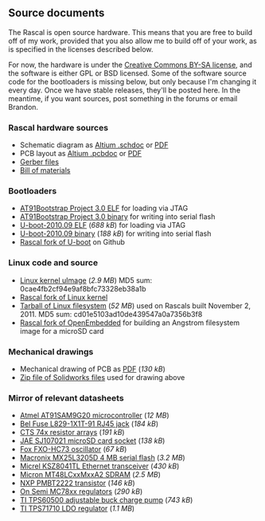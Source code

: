 ## Source documents ##

The Rascal is open source hardware. This means that you are free to build off of my work, provided that you also allow me to build off of your work, as is specified in the licenses described below.

For now, the hardware is under the [Creative Commons BY-SA license][1], and the software is either GPL or BSD licensed. Some of the software source code for the bootloaders is missing below, but only because I'm changing it every day. Once we have stable releases, they'll be posted here. In the meantime, if you want sources, post something in the forums or email Brandon.

### Rascal hardware sources ###
 * Schematic diagram as [Altium .schdoc][2] or [PDF][3]
 * PCB layout as [Altium .pcbdoc][4] or [PDF][5]
 * [Gerber files][6]
 * [Bill of materials][7]

### Bootloaders ###
 * [AT91Bootstrap Project 3.0 ELF][8] for loading via JTAG
 * [AT91Bootstrap Project 3.0 binary][9] for writing into serial flash
 * [U-boot-2010.09 ELF][10] (*688 kB*) for loading via JTAG
 * [U-boot-2010.09 binary][11] (*188 kB*) for writing into serial flash
 * [Rascal fork of U-boot][12] on Github

### Linux code and source ###
 * [Linux kernel uImage][13] (*2.9 MB*) MD5 sum: 0cae4fb2cf94e9af8bfc73328eb38a1b
 * [Rascal fork of Linux kernel][14]
 * [Tarball of Linux filesystem][15] (*52 MB*) used on Rascals built November 2, 2011. MD5 sum: cd01e5103ad10de439547a0a7356b3f8
 * [Rascal fork of OpenEmbedded][16] for building an Angstrom filesystem image for a microSD card

### Mechanical drawings ###
 * Mechanical drawing of PCB as [PDF][17] (*130 kB*)
 * [Zip file of Solidworks files][18] used for drawing above

### Mirror of relevant datasheets ###
 * [Atmel AT91SAM9G20 microcontroller][30] (*12 MB*)
 * [Bel Fuse L829-1X1T-91 RJ45 jack][31] (*184 kB*)
 * [CTS 74x resistor arrays][32] (*191 kB*)
 * [JAE SJ107021 microSD card socket][33] (*138 kB*)
 * [Fox FXO-HC73 oscillator][34] (*67 kB*)
 * [Macronix MX25L3205D 4 MB serial flash][35] (*3.2 MB*)
 * [Micrel KSZ8041TL Ethernet transceiver][36] (*430 kB*)
 * [Micron MT48LCxxMxxA2 SDRAM][37] (*2.5 MB*)
 * [NXP PMBT2222 transistor][38] (*146 kB*)
 * [On Semi MC78xx regulators][39] (*290 kB*)
 * [TI TPS60500 adjustable buck charge pump][40] (*743 kB*)
 * [TI TPS71710 LDO regulator][41] (*1.1 MB*)

[1]: http://creativecommons.org/licenses/by-sa/3.0/us/
[2]: http://rascalmicro.com/files/rascal-0.4.schdoc
[3]: http://rascalmicro.com/files/rascal-0.4-schematic.pdf
[4]: http://rascalmicro.com/files/rascal-0.4.pcbdoc
[5]: http://rascalmicro.com/files/rascal-0.4-pcb.pdf
[6]: http://rascalmicro.com/files/rascal-0.4-gerbers.zip
[7]: http://rascalmicro.com/files/rascal-0.4-bom.xlsx
[8]: http://rascalmicro.com/files/boot-rascal-serialflash2sdram.elf
[9]: http://rascalmicro.com/files/boot-rascal-serialflash2sdram.bin
[10]: http://rascalmicro.com/files/u-boot.elf
[11]: http://rascalmicro.com/files/u-boot.bin
[12]: https://github.com/rascalmicro/u-boot-rascal
[13]: http://rascalmicro.com/files/linux-2.6.36-rascal-2011-11-02.bin
[14]: https://github.com/rascalmicro/linux-2.6
[15]: http://rascalmicro.com/files/rascal-filesystem-2011-11-02.tar.gz
[16]: https://github.com/rascalmicro/openembedded-rascal
[17]: http://rascalmicro.com/files/rascal-mechanical-drawing-2010-11-14.pdf
[18]: http://rascalmicro.com/files/rascal-mechanical-cad-2010-11-14.zip
[30]: http://rascalmicro.com/files/datasheets/Atmel%20AT91SAM9G20%20microcontroller.pdf
[31]: http://rascalmicro.com/files/datasheets/Bel%20Fuse%20L829-1X1T-91%20RJ45%20jack.pdf
[32]: http://rascalmicro.com/files/datasheets/CTS%2074x%20resistor%20arrays.pdf
[33]: http://rascalmicro.com/files/datasheets/JAE%20SJ107021%20microSD%20card%20socket.pdf
[34]: http://rascalmicro.com/files/datasheets/Fox%20FXO-HC73%20oscillator.pdf
[35]: http://rascalmicro.com/files/datasheets/Macronix%20MX25L3205D%204%20MB%20serial%20flash.pdf
[36]: http://rascalmicro.com/files/datasheets/Micrel%20KSZ8041TL%20Ethernet%20transceiver.pdf
[37]: http://rascalmicro.com/files/datasheets/Micron%20MT48LCxxMxxA2%20SDRAM.pdf
[38]: http://rascalmicro.com/files/datasheets/NXP%20PMBT2222%20transistor.pdf
[39]: http://rascalmicro.com/files/datasheets/On%20Semi%20MC78xx%20regulators.pdf
[40]: http://rascalmicro.com/files/datasheets/TI%20TPS60500%20adjustable%20buck%20charge%20pump.pdf
[41]: http://rascalmicro.com/files/datasheets/TI%20TPS71710%20LDO%20regulator.pdf





